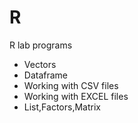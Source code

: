 # R

R lab programs
 - Vectors 
 - Dataframe 
 - Working with CSV files
 - Working with EXCEL files
 - List,Factors,Matrix
 
